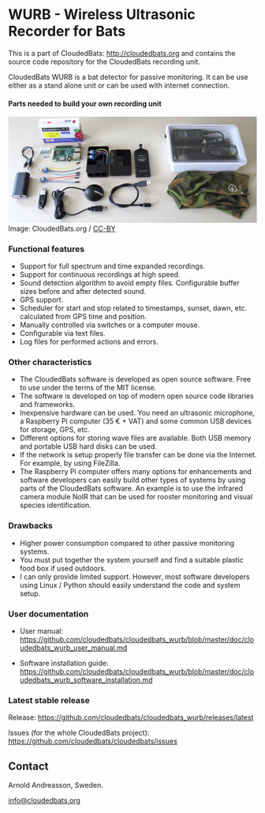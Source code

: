 # WURB - Wireless Ultrasonic Recorder for Bats

This is a part of CloudedBats: http://cloudedbats.org
and contains the source code repository for the CloudedBats recording unit.

CloudedBats WURB is a bat detector for passive monitoring. It can be use either as a stand alone unit or can be used with internet connection.

#### Parts needed to build your own recording unit

![WURB parts needed](doc/cloudedbats_wurb_parts.jpg?raw=true "WURB - Parts needed to build your own recording unit.")
Image: CloudedBats.org / [CC-BY](https://creativecommons.org/licenses/by/3.0/)

### Functional features

- Support for full spectrum and time expanded recordings.
- Support for continuous recordings at high speed.
- Sound detection algorithm to avoid empty files. Configurable buffer sizes before and after detected sound.
- GPS support.
- Scheduler for start and stop related to timestamps, sunset, dawn, etc. calculated from GPS time and position.
- Manually controlled via switches or a computer mouse.
- Configurable via text files.
- Log files for performed actions and errors. 

### Other characteristics

- The CloudedBats software is developed as open source software. Free to use under the terms of the MIT license.
- The software is developed on top of modern open source code libraries and frameworks.
- Inexpensive hardware can be used. You need an ultrasonic microphone, a Raspberry Pi computer (35 € + VAT) and some common USB devices for storage, GPS, etc. 
- Different options for storing wave files are available. Both USB memory and portable USB hard disks can be used.
- If the network is setup properly file transfer can be done via the Internet. For example, by using FileZilla.
- The Raspberry Pi computer offers many options for enhancements and software developers can easily build other types of systems by using parts of the CloudedBats software. An example is to use the infrared camera module NoIR that can be used for rooster monitoring and visual species identification.

### Drawbacks

- Higher power consumption compared to other passive monitoring systems.
- You must put together the system yourself and find a suitable plastic food box if used outdoors.
- I can only provide limited support. However, most software developers using Linux / Python should easily understand the code and system setup.

### User documentation

- User manual: https://github.com/cloudedbats/cloudedbats_wurb/blob/master/doc/cloudedbats_wurb_user_manual.md

- Software installation guide: https://github.com/cloudedbats/cloudedbats_wurb/blob/master/doc/cloudedbats_wurb_software_installation.md

### Latest stable release

Release: https://github.com/cloudedbats/cloudedbats_wurb/releases/latest

Issues (for the whole CloudedBats project): https://github.com/cloudedbats/cloudedbats/issues 

## Contact

Arnold Andreasson, Sweden.

info@cloudedbats.org
